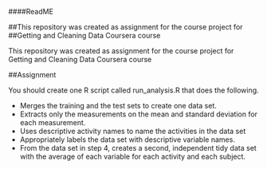 ####ReadME

##This repository was created as assignment for the course project for 
##Getting and Cleaning Data Coursera course

This repository was created as assignment for the course project for 
Getting and Cleaning Data Coursera course

##Assignment

You should create one R script called run_analysis.R that does the following. 

* Merges the training and the test sets to create one data set.
* Extracts only the measurements on the mean and standard deviation for each measurement. 
* Uses descriptive activity names to name the activities in the data set
* Appropriately labels the data set with descriptive variable names. 
* From the data set in step 4, creates a second, independent tidy data set with the average of each variable for each activity and each subject.

